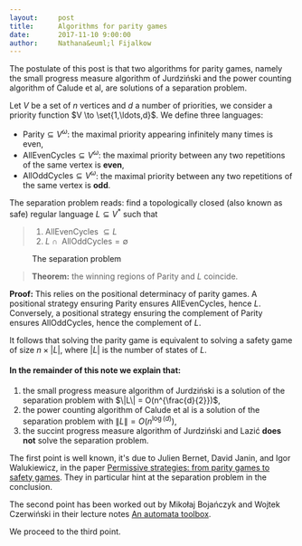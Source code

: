 ```yaml
---
layout:     post
title:      Algorithms for parity games
date:       2017-11-10 9:00:00
author:     Nathana&euml;l Fijalkow
---
```


<p class="intro"><span class="dropcap">T</span>he postulate of this post is that two algorithms for parity games, 
namely the small progress measure algorithm of Jurdzi&#324;ski and the power counting algorithm of Calude et al, 
are solutions of a separation problem.</p>

Let $V$ be a set of $n$ vertices and $d$ a number of priorities, we consider a priority function $V \to \set{1,\ldots,d}$.
We define three languages:
* $\text{Parity} \subseteq V^\omega$: the maximal priority appearing infinitely many times is even,
* $\text{AllEvenCycles} \subseteq V^\omega$: the maximal priority between any two repetitions of the same vertex is **even**,
* $\text{AllOddCycles} \subseteq V^\omega$: the maximal priority between any two repetitions of the same vertex is **odd**.

The separation problem reads: find a topologically closed (also known as safe) regular language $L \subseteq V^*$ such that

> 1. $\text{AllEvenCycles } \subseteq L$
> 2. $L \cap \text{ AllOddCycles} = \emptyset$
<figure>
	<img src="{{ '/images/separation2.png' | prepend: site.baseurl }}" alt=""> 
	<figcaption>The separation problem</figcaption>
</figure>

> **Theorem:** the winning regions of $\text{Parity}$ and $L$ coincide.

**Proof:** This relies on the positional determinacy of parity games.
A positional strategy ensuring $\text{Parity}$ ensures $\text{AllEvenCycles}$, hence $L$.
Conversely, a positional strategy ensuring the complement of $\text{Parity}$ ensures $\text{AllOddCycles}$, hence the complement of $L$.

It follows that solving the parity game is equivalent to solving a safety game of size $n \times |L|$, where $|L|$
is the number of states of $L$.

#### In the remainder of this note we explain that:
1. the small progress measure algorithm of Jurdzi&#324;ski is a solution of the separation problem with $\|L\| = O(n^{\frac{d}{2}})$,
2. the power counting algorithm of Calude et al is a solution of the separation problem with $\|L\| = O(n^{\log(d)})$,
3. the succint progress measure algorithm of Jurdzi&#324;ski and Lazi&#263; **does not** solve the separation problem.

The first point is well known, it's due to Julien Bernet, David Janin, and Igor Walukiewicz, in the paper 
[Permissive strategies: from parity games to safety games](www.labri.fr/perso/igw/Papers/igw-perm.ps).
They in particular hint at the separation problem in the conclusion.

The second point has been worked out by Miko&#322;aj Boja&#324;czyk and Wojtek Czerwi&#324;ski in their lecture notes
[An automata toolbox](https://www.mimuw.edu.pl/~bojan/20172018-2/advanced-topics-in-automata-20172018-jezyki-automaty-i-obliczenia-2).

We proceed to the third point.

